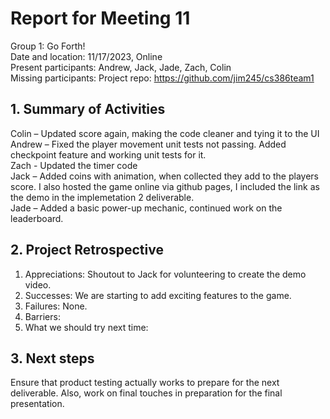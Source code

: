 # Report for Meeting 11
Group 1: Go Forth! <br>
Date and location: 11/17/2023, Online <br>
Present participants: Andrew, Jack, Jade, Zach, Colin <br>
Missing participants: 
Project repo: https://github.com/jim245/cs386team1 <br>

## 1. Summary of Activities
Colin – Updated score again, making the code cleaner and tying it to the UI<br>
Andrew – Fixed the player movement unit tests not passing. Added checkpoint feature and working unit tests for it. <br>
Zach - Updated the timer code <br>
Jack – Added coins with animation, when collected they add to the players score. I also hosted the game online via github pages, I included the link as the demo in the implemetation 2 deliverable. <br>
Jade – Added a basic power-up mechanic, continued work on the leaderboard. <br>

## 2. Project Retrospective
  1. Appreciations: Shoutout to Jack for volunteering to create the demo video. <br>
  2. Successes: We are starting to add exciting features to the game. <br>
  3. Failures: None. <br>
  4. Barriers: <br>
  5. What we should try next time: <br>

## 3. Next steps
Ensure that product testing actually works to prepare for the next deliverable. Also, work on final touches in preparation for the final presentation.
